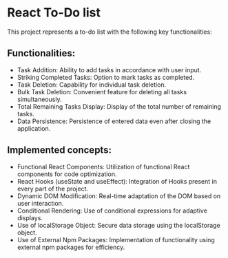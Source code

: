 # React To-Do list

This project represents a to-do list with the following key functionalities:

## Functionalities:

- Task Addition: Ability to add tasks in accordance with user input.
- Striking Completed Tasks: Option to mark tasks as completed.
- Task Deletion: Capability for individual task deletion.
- Bulk Task Deletion: Convenient feature for deleting all tasks simultaneously.
- Total Remaining Tasks Display: Display of the total number of remaining tasks.
- Data Persistence: Persistence of entered data even after closing the application.

## Implemented concepts:

- Functional React Components: Utilization of functional React components for code optimization.
- React Hooks (useState and useEffect): Integration of Hooks present in every part of the project.
- Dynamic DOM Modification: Real-time adaptation of the DOM based on user interaction.
- Conditional Rendering: Use of conditional expressions for adaptive displays.
- Use of localStorage Object: Secure data storage using the localStorage object.
- Use of External Npm Packages: Implementation of functionality using external npm packages for efficiency.
